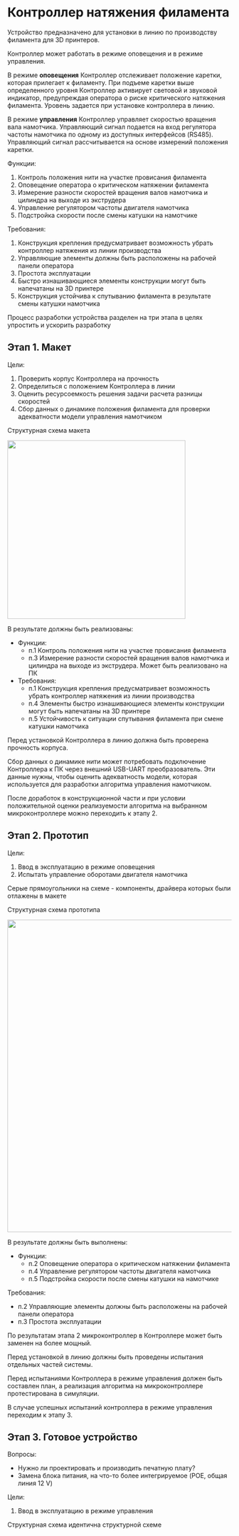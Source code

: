 # Контроллер натяжения филамента

Устройство предназначено для установки в линию по производству филамента для 3D принтеров.

Контроллер может работать в режиме оповещения и в режиме управления.

В режиме **оповещения** Контроллер отслеживает положение каретки, которая прилегает к филаменту. При подъеме каретки выше определенного уровня Контроллер активирует световой и звуковой индикатор, предупреждая оператора о риске критического натяжения филамента. Уровень задается при установке контроллера в линию.

В режиме **управления** Контроллер управляет скоростью вращения вала намотчика. Управляющий сигнал подается на вход регулятора частоты намотчика по одному из доступных интерфейсов (RS485). Управляющий сигнал рассчитывается на основе измерений положения каретки.

Функции:
1. Контроль положения нити на участке провисания филамента
2. Оповещение оператора о критическом натяжении филамента
3. Измерение разности скоростей вращения валов намотчика и цилиндра на выходе из экструдера
4. Управление регулятором частоты двигателя намотчика
5. Подстройка скорости после смены катушки на намотчике

Требования:
1. Конструкция крепления предусматривает возможность убрать контроллер натяжения из линии производства
2. Управляющие элементы должны быть расположены на рабочей панели оператора
3. Простота эксплуатации
4. Быстро изнашивающиеся элементы конструкции могут быть напечатаны на 3D принтере
5. Конструкция устойчива к спутыванию филамента в результате смены катушки намотчика

Процесс разработки устройства разделен на три этапа в целях упростить и ускорить разработку

## Этап 1. Макет

Цели:
1. Проверить корпус Контроллера на прочность
2. Определиться с положением Контроллера в линии
3. Оценить ресурсоемкость решения задачи расчета разницы скоростей
4. Сбор данных о динамике положения филамента для проверки адекватности модели управления намотчиком

Структурная схема макета

<img src="attachments/tension_minimal.jpg" width=400>

В результате должны быть реализованы:
  - Функции:
    - п.1 Контроль положения нити на участке провисания филамента
    - п.3 Измерение разности скоростей вращения валов намотчика и цилиндра на выходе из экструдера. Может быть реализовано на ПК
 - Требования:
    - п.1 Конструкция крепления предусматривает возможность убрать контроллер натяжения из линии производства
    - п.4 Элементы быстро изнашивающиеся элементы конструкции могут быть напечатаны на 3D принтере
    - п.5 Устойчивость к ситуации спутывания филамента при смене катушки намотчика

Перед установкой Контроллера в линию должна быть проверена прочность корпуса.

Сбор данных о динамике нити может потребовать подключение Контроллера к ПК через внешний USB-UART преобразователь. Эти данные нужны, чтобы оценить адекватность модели, которая используется для разработки алгоритма управления намотчиком.

После доработок в конструкционной части и при условии положительной оценки реализуемости алгоритма на выбранном микроконтроллере можно переходить к этапу 2.

## Этап 2. Прототип

Цели:
1. Ввод в эксплуатацию в режиме оповещения
2. Испытать управление оборотами двигателя намотчика

Серые прямоугольники на схеме - компоненты, драйвера которых были отлажены в макете

Структурная схема прототипа

<img src="attachments/tension_prototype.jpg" width=700>

В результате должны быть выполнены:
- Функции:
  - п.2 Оповещение оператора о критическом натяжении филамента
  - п.4 Управление регулятором частоты двигателя намотчика
  - п.5 Подстройка скорости после смены катушки на намотчике

Требования:
  - п.2 Управляющие элементы должны быть расположены на рабочей панели оператора
  - п.3 Простота эксплуатации

По результатам этапа 2 микроконтроллер в Контроллере может быть заменен на более мощный.

Перед установкой в линию должны быть проведены испытания отдельных частей системы.

Перед испытаниями Контроллера в режиме управления должен быть составлен план, а реализация алгоритма на микроконтроллере протестирована в симуляции.

В случае успешных испытаний контроллера в режиме управления переходим к этапу 3.

## Этап 3. Готовое устройство

Вопросы:
- Нужно ли проектировать и производить печатную плату?
- Замена блока питания, на что-то более интегрируемое (POE, общая линия 12 V)

Цели:
1. Ввод в эксплуатацию в режиме управления

Структурная схема идентична структурной схеме 
